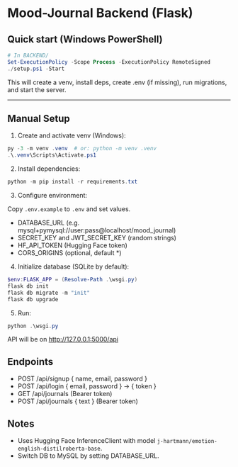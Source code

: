 # Mood-Journal Backend (Flask)

## Quick start (Windows PowerShell)

```powershell
# In BACKEND/
Set-ExecutionPolicy -Scope Process -ExecutionPolicy RemoteSigned
./setup.ps1 -Start
```

This will create a venv, install deps, create .env (if missing), run migrations, and start the server.

---

## Manual Setup

1) Create and activate venv (Windows):

```powershell
py -3 -m venv .venv  # or: python -m venv .venv
.\.venv\Scripts\Activate.ps1
```

2) Install dependencies:

```powershell
python -m pip install -r requirements.txt
```

3) Configure environment:

Copy `.env.example` to `.env` and set values.

- DATABASE_URL (e.g. mysql+pymysql://user:pass@localhost/mood_journal)
- SECRET_KEY and JWT_SECRET_KEY (random strings)
- HF_API_TOKEN (Hugging Face token)
- CORS_ORIGINS (optional, default *)

4) Initialize database (SQLite by default):

```powershell
$env:FLASK_APP = (Resolve-Path .\wsgi.py)
flask db init
flask db migrate -m "init"
flask db upgrade
```

5) Run:

```powershell
python .\wsgi.py
```

API will be on http://127.0.0.1:5000/api

## Endpoints

- POST /api/signup { name, email, password }
- POST /api/login { email, password } -> { token }
- GET /api/journals (Bearer token)
- POST /api/journals { text } (Bearer token)

## Notes
- Uses Hugging Face InferenceClient with model `j-hartmann/emotion-english-distilroberta-base`.
- Switch DB to MySQL by setting DATABASE_URL.
